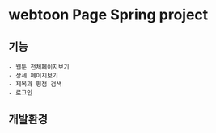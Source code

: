 # webtoon Page Spring project

## 기능
    - 웹툰 전체페이지보기
    - 상세 페이지보기
    - 제목과 평점 검색
    - 로그인

## 개발환경